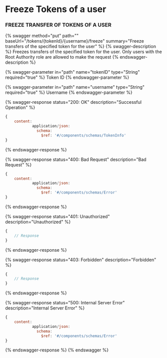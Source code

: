 # Freeze Tokens of a user

### FREEZE TRANSFER OF TOKENS OF A USER

{% swagger method="put" path="" baseUrl="/tokens/{tokenId}/{username}/freeze" summary="Freeze transfers of the specified token for the user" %}
{% swagger-description %}
Freezes transfers of the specified token for the user. Only users with the Root Authority role are allowed to make the request
{% endswagger-description %}

{% swagger-parameter in="path" name="tokenID" type="String" required="true" %}
Token ID
{% endswagger-parameter %}

{% swagger-parameter in="path" name="username" type="String" required="true" %}
Username
{% endswagger-parameter %}

{% swagger-response status="200: OK" description="Successful Operation" %}

```javascript
{
    content:
            application/json:
              schema:
                $ref: '#/components/schemas/TokenInfo'
}
```

{% endswagger-response %}

{% swagger-response status="400: Bad Request" description="Bad Request" %}

```javascript
{
    content:
            application/json:
              schema:
                $ref: '#/components/schemas/Error'
}
```

{% endswagger-response %}

{% swagger-response status="401: Unauthorized" description="Unauthorized" %}

```javascript
{
    // Response
}
```

{% endswagger-response %}

{% swagger-response status="403: Forbidden" description="Forbidden" %}

```javascript
{
    // Response
}
```

{% endswagger-response %}

{% swagger-response status="500: Internal Server Error" description="Internal Server Error" %}

```javascript
{
    content:
            application/json:
              schema:
                $ref: '#/components/schemas/Error'
}
```

{% endswagger-response %}
{% endswagger %}
